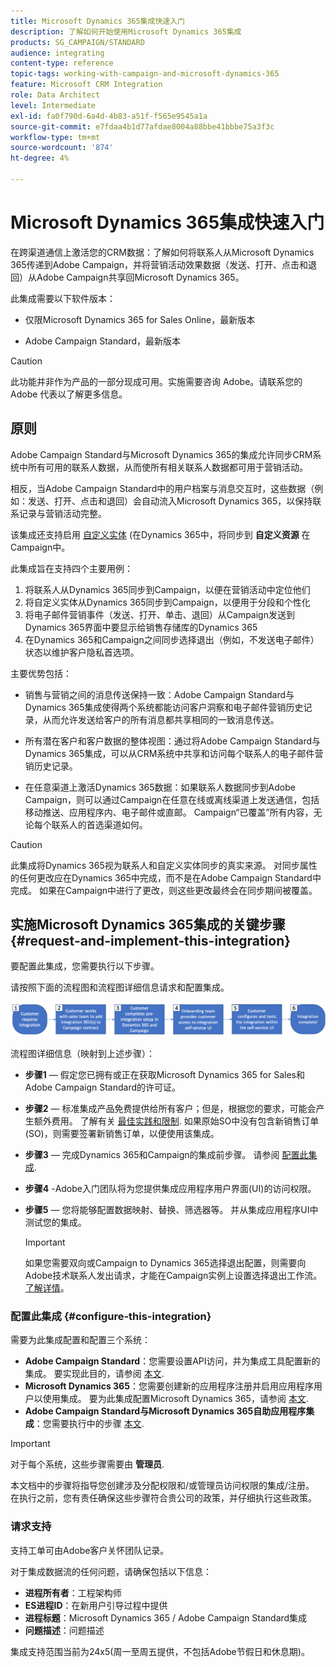```yaml
---
title: Microsoft Dynamics 365集成快速入门
description: 了解如何开始使用Microsoft Dynamics 365集成
products: SG_CAMPAIGN/STANDARD
audience: integrating
content-type: reference
topic-tags: working-with-campaign-and-microsoft-dynamics-365
feature: Microsoft CRM Integration
role: Data Architect
level: Intermediate
exl-id: fa0f790d-6a4d-4b83-a51f-f565e9545a1a
source-git-commit: e7fdaa4b1d77afdae8004a88bbe41bbbe75a3f3c
workflow-type: tm+mt
source-wordcount: '874'
ht-degree: 4%

---
```


# Microsoft Dynamics 365集成快速入门

在跨渠道通信上激活您的CRM数据：了解如何将联系人从Microsoft Dynamics 365传递到Adobe Campaign，并将营销活动效果数据（发送、打开、点击和退回）从Adobe Campaign共享回Microsoft Dynamics 365。

此集成需要以下软件版本：

* 仅限Microsoft Dynamics 365 for Sales Online，最新版本

* Adobe Campaign Standard，最新版本

>[!CAUTION]
>
>此功能并非作为产品的一部分现成可用。实施需要咨询 Adobe。请联系您的 Adobe 代表以了解更多信息。
>

## 原则

Adobe Campaign Standard与Microsoft Dynamics 365的集成允许同步CRM系统中所有可用的联系人数据，从而使所有相关联系人数据都可用于营销活动。

相反，当Adobe Campaign Standard中的用户档案与消息交互时，这些数据（例如：发送、打开、点击和退回）会自动流入Microsoft Dynamics 365，以保持联系记录与营销活动完整。

该集成还支持启用 [自定义实体](../../integrating/using/d365-acs-self-service-app-settings.md) (在Dynamics 365中，将同步到 **自定义资源** 在Campaign中。

此集成旨在支持四个主要用例：

1. 将联系人从Dynamics 365同步到Campaign，以便在营销活动中定位他们
1. 将自定义实体从Dynamics 365同步到Campaign，以便用于分段和个性化
1. 将电子邮件营销事件（发送、打开、单击、退回）从Campaign发送到Dynamics 365界面中要显示给销售存储库的Dynamics 365
1. 在Dynamics 365和Campaign之间同步选择退出（例如，不发送电子邮件）状态以维护客户隐私首选项。

主要优势包括：

* 销售与营销之间的消息传送保持一致：Adobe Campaign Standard与Dynamics 365集成使得两个系统都能访问客户洞察和电子邮件营销历史记录，从而允许发送给客户的所有消息都共享相同的一致消息传送。

* 所有潜在客户和客户数据的整体视图：通过将Adobe Campaign Standard与Dynamics 365集成，可以从CRM系统中共享和访问每个联系人的电子邮件营销历史记录。

* 在任意渠道上激活Dynamics 365数据：如果联系人数据同步到Adobe Campaign，则可以通过Campaign在任意在线或离线渠道上发送通信，包括移动推送、应用程序内、电子邮件或直邮。 Campaign“已覆盖”所有内容，无论每个联系人的首选渠道如何。

>[!CAUTION]
>
>此集成将Dynamics 365视为联系人和自定义实体同步的真实来源。  对同步属性的任何更改应在Dynamics 365中完成，而不是在Adobe Campaign Standard中完成。  如果在Campaign中进行了更改，则这些更改最终会在同步期间被覆盖。
>

## 实施Microsoft Dynamics 365集成的关键步骤{#request-and-implement-this-integration}

要配置此集成，您需要执行以下步骤。

请按照下面的流程图和流程图详细信息请求和配置集成。

![](assets/provisioning-wf.png)

流程图详细信息（映射到上述步骤）：

* **步骤1**  — 假定您已拥有或正在获取Microsoft Dynamics 365 for Sales和Adobe Campaign Standard的许可证。
* **步骤2**  — 标准集成产品免费提供给所有客户；但是，根据您的要求，可能会产生额外费用。 了解有关 [最佳实践和限制](../../integrating/using/d365-acs-notices-and-recommendations.md). 如果原始SO中没有包含新销售订单(SO)，则需要签署新销售订单，以便使用该集成。
* **步骤3**  — 完成Dynamics 365和Campaign的集成前步骤。 请参阅 [配置此集成](#configure-this-integration).
* **步骤4** -Adobe入门团队将为您提供集成应用程序用户界面(UI)的访问权限。
* **步骤5**  — 您将能够配置数据映射、替换、筛选器等。 并从集成应用程序UI中测试您的集成。

  >[!IMPORTANT]
  >
  > 如果您需要双向或Campaign to Dynamics 365选择退出配置，则需要向Adobe技术联系人发出请求，才能在Campaign实例上设置选择退出工作流。 [了解详情](../../integrating/using/d365-acs-notices-and-recommendations.md#opt-out)。

### 配置此集成 {#configure-this-integration}

需要为此集成配置和配置三个系统：

* **Adobe Campaign Standard**：您需要设置API访问，并为集成工具配置新的集成。 要实现此目的，请参阅 [本文](../../integrating/using/d365-acs-configure-adobe-io.md).
* **Microsoft Dynamics 365**：您需要创建新的应用程序注册并启用应用程序用户以使用集成。  要为此集成配置Microsoft Dynamics 365，请参阅 [本文](../../integrating/using/d365-acs-configure-d365.md).
* **Adobe Campaign Standard与Microsoft Dynamics 365自助应用程序集成**：您需要执行中的步骤 [本文](../../integrating/using/d365-acs-self-service-app-control-access.md).

>[!IMPORTANT]
>
>对于每个系统，这些步骤需要由 **管理员**.
>
>本文档中的步骤将指导您创建涉及分配权限和/或管理员访问权限的集成/注册。  在执行之前，您有责任确保这些步骤符合贵公司的政策，并仔细执行这些政策。
>

### 请求支持

支持工单可由Adobe客户关怀团队记录。

对于集成数据流的任何问题，请确保包括以下信息：

* **进程所有者**：工程架构师
* **ES进程ID**：在新用户引导过程中提供
* **进程标题**：Microsoft Dynamics 365 / Adobe Campaign Standard集成
* **问题描述**：问题描述

集成支持范围当前为24x5(周一至周五提供，不包括Adobe节假日和休息期)。
